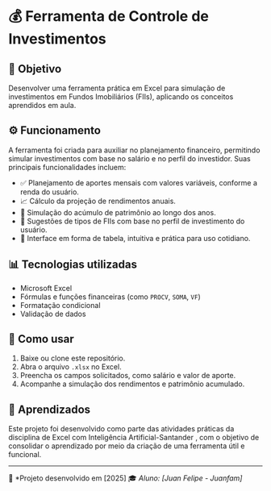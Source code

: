 # 💰 Ferramenta de Controle de Investimentos

## 📌 Objetivo

Desenvolver uma ferramenta prática em Excel para simulação de investimentos em Fundos Imobiliários (FIIs), aplicando os conceitos aprendidos em aula.

## ⚙️ Funcionamento

A ferramenta foi criada para auxiliar no planejamento financeiro, permitindo simular investimentos com base no salário e no perfil do investidor. Suas principais funcionalidades incluem:

- ✅ Planejamento de aportes mensais com valores variáveis, conforme a renda do usuário.
- 📈 Cálculo da projeção de rendimentos anuais.
- 💼 Simulação do acúmulo de patrimônio ao longo dos anos.
- 🧠 Sugestões de tipos de FIIs com base no perfil de investimento do usuário.
- 🧾 Interface em forma de tabela, intuitiva e prática para uso cotidiano.

## 📊 Tecnologias utilizadas

- Microsoft Excel
- Fórmulas e funções financeiras (como `PROCV`, `SOMA`, `VF`)
- Formatação condicional
- Validação de dados

## 🚀 Como usar

1. Baixe ou clone este repositório.
2. Abra o arquivo `.xlsx` no Excel.
3. Preencha os campos solicitados, como salário e valor de aporte.
4. Acompanhe a simulação dos rendimentos e patrimônio acumulado.

## 🧠 Aprendizados

Este projeto foi desenvolvido como parte das atividades práticas da disciplina de Excel com Inteligência Artificial-Santander , com o objetivo de consolidar o aprendizado por meio da criação de uma ferramenta útil e funcional.

---

📅 *Projeto desenvolvido em [2025]
🎓 *Aluno: [Juan Felipe - Juanfam]*
